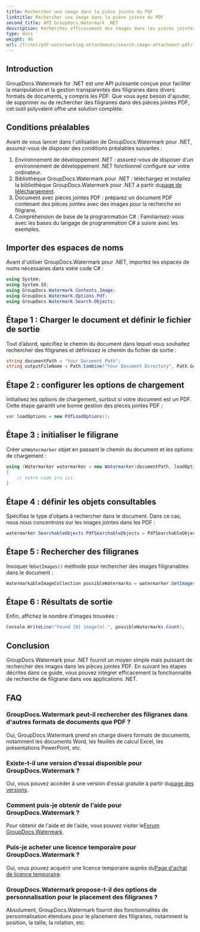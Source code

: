 ```yaml
---
title: Rechercher une image dans la pièce jointe du PDF
linktitle: Rechercher une image dans la pièce jointe du PDF
second_title: API GroupDocs.Watermark .NET
description: Recherchez efficacement des images dans les pièces jointes PDF à l’aide de GroupDocs.Watermark pour .NET. Simplifiez votre processus de gestion des filigranes sans effort.
type: docs
weight: 46
url: /fr/net/pdf-watermarking-attachments/search-image-attachment-pdf/
---
```

## Introduction
GroupDocs.Watermark for .NET est une API puissante conçue pour faciliter la manipulation et la gestion transparentes des filigranes dans divers formats de documents, y compris les PDF. Que vous ayez besoin d'ajouter, de supprimer ou de rechercher des filigranes dans des pièces jointes PDF, cet outil polyvalent offre une solution complète.
## Conditions préalables
Avant de vous lancer dans l'utilisation de GroupDocs.Watermark pour .NET, assurez-vous de disposer des conditions préalables suivantes :
1. Environnement de développement .NET : assurez-vous de disposer d'un environnement de développement .NET fonctionnel configuré sur votre ordinateur.
2.  Bibliothèque GroupDocs.Watermark pour .NET : téléchargez et installez la bibliothèque GroupDocs.Watermark pour .NET à partir du[page de téléchargement](https://releases.groupdocs.com/Watermark/net/).
3. Document avec pièces jointes PDF : préparez un document PDF contenant des pièces jointes avec des images pour la recherche en filigrane.
4. Compréhension de base de la programmation C# : Familiarisez-vous avec les bases du langage de programmation C# à suivre avec les exemples.

## Importer des espaces de noms
Avant d'utiliser GroupDocs.Watermark pour .NET, importez les espaces de noms nécessaires dans votre code C# :
```csharp
using System;
using System.IO;
using GroupDocs.Watermark.Contents.Image;
using GroupDocs.Watermark.Options.Pdf;
using GroupDocs.Watermark.Search.Objects;
```
## Étape 1 : Charger le document et définir le fichier de sortie
Tout d’abord, spécifiez le chemin du document dans lequel vous souhaitez rechercher des filigranes et définissez le chemin du fichier de sortie :
```csharp
string documentPath = "Your Document Path";
string outputFileName = Path.Combine("Your Document Directory", Path.GetFileName(documentPath));
```
## Étape 2 : configurer les options de chargement
Initialisez les options de chargement, surtout si votre document est un PDF. Cette étape garantit une bonne gestion des pièces jointes PDF :
```csharp
var loadOptions = new PdfLoadOptions();
```
## Étape 3 : initialiser le filigrane
 Créer un`Watermarker` objet en passant le chemin du document et les options de chargement :
```csharp
using (Watermarker watermarker = new Watermarker(documentPath, loadOptions))
{
    // Votre code ira ici
}
```
## Étape 4 : définir les objets consultables
Spécifiez le type d'objets à rechercher dans le document. Dans ce cas, nous nous concentrons sur les images jointes dans les PDF :
```csharp
watermarker.SearchableObjects.PdfSearchableObjects = PdfSearchableObjects.AttachedImages;
```
## Étape 5 : Rechercher des filigranes
 Invoquer le`GetImages()` méthode pour rechercher des images filigranables dans le document :
```csharp
WatermarkableImageCollection possibleWatermarks = watermarker.GetImages();
```
## Étape 6 : Résultats de sortie
Enfin, affichez le nombre d'images trouvées :
```csharp
Console.WriteLine("Found {0} image(s).", possibleWatermarks.Count);
```

## Conclusion
GroupDocs.Watermark pour .NET fournit un moyen simple mais puissant de rechercher des images dans les pièces jointes PDF. En suivant les étapes décrites dans ce guide, vous pouvez intégrer efficacement la fonctionnalité de recherche de filigrane dans vos applications .NET.
## FAQ
### GroupDocs.Watermark peut-il rechercher des filigranes dans d'autres formats de documents que PDF ?
Oui, GroupDocs.Watermark prend en charge divers formats de documents, notamment les documents Word, les feuilles de calcul Excel, les présentations PowerPoint, etc.
### Existe-t-il une version d’essai disponible pour GroupDocs.Watermark ?
 Oui, vous pouvez accéder à une version d'essai gratuite à partir du[page des versions](https://releases.groupdocs.com/).
### Comment puis-je obtenir de l’aide pour GroupDocs.Watermark ?
 Pour obtenir de l'aide et de l'aide, vous pouvez visiter le[Forum GroupDocs.Watermark](https://forum.groupdocs.com/c/watermark/19).
### Puis-je acheter une licence temporaire pour GroupDocs.Watermark ?
 Oui, vous pouvez acquérir une licence temporaire auprès du[Page d'achat de licence temporaire](https://purchase.groupdocs.com/temporary-license/).
### GroupDocs.Watermark propose-t-il des options de personnalisation pour le placement des filigranes ?
Absolument, GroupDocs.Watermark fournit des fonctionnalités de personnalisation étendues pour le placement des filigranes, notamment la position, la taille, la rotation, etc.